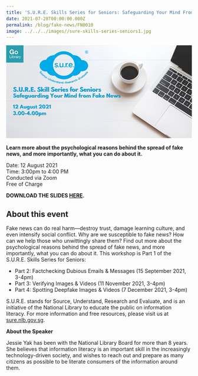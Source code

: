 ```yaml
---
title: 'S.U.R.E. Skills Series for Seniors: Safeguarding Your Mind From Fake News'
date: 2021-07-28T00:00:00.000Z
permalink: /blog/fake-news/FN0010
image: ../../../images//sure-skills-series-seniors1.jpg
---
```


![](../../../images//sure-skills-series-seniors1.jpg)

**Learn more about the psychological reasons behind the spread of fake news, and more importantly, what you can do about it.**

Date: 12 August 2021 <br>Time: 3:00pm to 4:00 PM<br>Conducted via Zoom<br>Free of Charge

**DOWNLOAD THE SLIDES [HERE](https://go.gov.sg/nlb-sure-biases).**

## About this event

Fake news can do real harm—destroy trust, damage learning culture, and even intensify social conflict. Why are we susceptible to fake news? How can we help those who unwittingly share them? Find out more about the psychological reasons behind the spread of fake news, and more importantly, what you can do about it. This workshop is Part 1 of the S.U.R.E. Skills Series for Seniors:

- Part 2: Factchecking Dubious Emails & Messages (15 September 2021, 3-4pm)
- Part 3: Verifying Images & Videos (11 November 2021, 3-4pm)
- Part 4: Spotting Deepfake Images & Videos (7 December 2021, 3-4pm)

S.U.R.E. stands for Source, Understand, Research and Evaluate, and is an initiative of the National Library to educate the public on information literacy. For more information and free resources, please visit us at [sure.nlb.gov.sg](https://sure.nlb.gov.sg/).



**About the Speaker**

Jessie Yak has been with the National Library Board for more than 8 years. She believes that information literacy is an important skill in the increasingly technology-driven society, and wishes to reach out and prepare as many citizens as possible to be literate consumers of the information around them.
